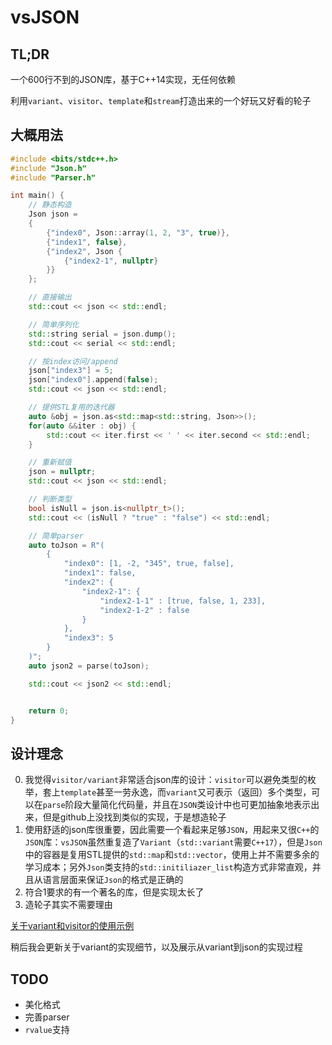 # vsJSON

## TL;DR

一个600行不到的JSON库，基于C++14实现，无任何依赖

利用`variant`、`visitor`、`template`和`stream`打造出来的一个好玩又好看的轮子

## 大概用法

```C++
#include <bits/stdc++.h>
#include "Json.h"
#include "Parser.h"

int main() {
    // 静态构造
    Json json =
    {
        {"index0", Json::array(1, 2, "3", true)},
        {"index1", false},
        {"index2", Json {
            {"index2-1", nullptr}
        }}
    };

    // 直接输出
    std::cout << json << std::endl;

    // 简单序列化
    std::string serial = json.dump();
    std::cout << serial << std::endl;

    // 按index访问/append
    json["index3"] = 5;
    json["index0"].append(false);
    std::cout << json << std::endl;

    // 提供STL复用的迭代器
    auto &obj = json.as<std::map<std::string, Json>>();
    for(auto &&iter : obj) {
        std::cout << iter.first << ' ' << iter.second << std::endl;
    }

    // 重新赋值
    json = nullptr;
    std::cout << json << std::endl;

    // 判断类型
    bool isNull = json.is<nullptr_t>();
    std::cout << (isNull ? "true" : "false") << std::endl;

    // 简单parser
    auto toJson = R"(
        {
            "index0": [1, -2, "345", true, false], 
            "index1": false, 
            "index2": {
                "index2-1": {
                    "index2-1-1" : [true, false, 1, 233],
                    "index2-1-2" : false
                }
            }, 
            "index3": 5
        }
    )";
    auto json2 = parse(toJson);

    std::cout << json2 << std::endl;


    return 0;
}
```
## 设计理念

0. 我觉得`visitor/variant`非常适合json库的设计：`visitor`可以避免类型的枚举，套上`template`甚至一劳永逸，而`variant`又可表示（返回）多个类型，可以在`parse`阶段大量简化代码量，并且在`JSON`类设计中也可更加抽象地表示出来，但是github上没找到类似的实现，于是想造轮子
1. 使用舒适的json库很重要，因此需要一个看起来足够`JSON`，用起来又很`C++`的`JSON`库：`vsJSON`虽然重复造了`Variant`（`std::variant`需要`C++17`），但是`Json`中的容器是复用STL提供的`std::map`和`std::vector`，使用上并不需要多余的学习成本；另外`Json`类支持的`std::initiliazer_list`构造方式非常直观，并且从语言层面来保证`Json`的格式是正确的
2. 符合1要求的有一个著名的库，但是实现太长了
3. 造轮子其实不需要理由

[关于variant和visitor的使用示例](https://zhuanlan.zhihu.com/p/57530780)

稍后我会更新关于variant的实现细节，以及展示从variant到json的实现过程

## TODO

- 美化格式
- 完善parser
- `rvalue`支持